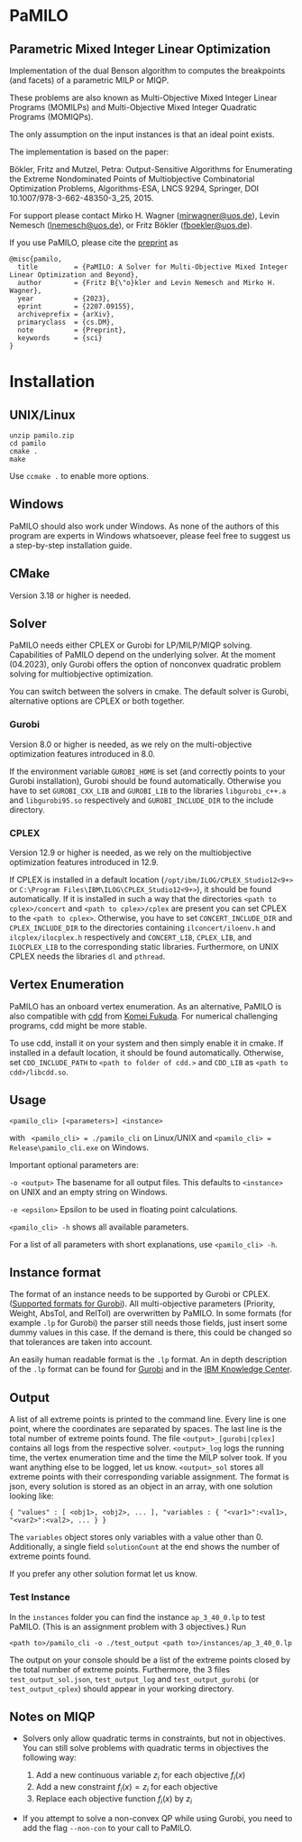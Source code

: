 # PaMILO
## Parametric Mixed Integer Linear Optimization

Implementation of the dual Benson algorithm to computes the breakpoints (and facets) of a parametric MILP or MIQP.

These problems are also known as Multi-Objective Mixed Integer Linear Programs (MOMILPs) and
Multi-Objective Mixed Integer Quadratic Programs (MOMIQPs).

The only assumption on the input instances is that an ideal point exists.

The implementation is based on the paper:

Bökler, Fritz and Mutzel, Petra: Output-Sensitive Algorithms for Enumerating the Extreme Nondominated Points of Multiobjective Combinatorial Optimization Problems, Algorithms-ESA, LNCS 9294, Springer, DOI 10.1007/978-3-662-48350-3_25, 2015.

For support please contact Mirko H. Wagner (mirwagner@uos.de), Levin Nemesch (lnemesch@uos.de),
 or Fritz Bökler (fboekler@uos.de).

If you use PaMILO, please cite the [preprint](https://arxiv.org/abs/2207.09155) as
```
@misc{pamilo,
  title         = {PaMILO: A Solver for Multi-Objective Mixed Integer Linear Optimization and Beyond},
  author        = {Fritz B{\"o}kler and Levin Nemesch and Mirko H. Wagner},
  year          = {2023},
  eprint        = {2207.09155},
  archiveprefix = {arXiv},
  primaryclass  = {cs.DM},
  note          = {Preprint},
  keywords      = {sci}
}
```

# Installation
## UNIX/Linux
```
unzip pamilo.zip
cd pamilo
cmake .
make
```

Use ``ccmake .`` to enable more options.

## Windows

PaMILO should also work under Windows.
As none of the authors of this program are experts in Windows whatsoever,
please feel free to suggest us a step-by-step installation guide.

## CMake
Version 3.18 or higher is needed.

## Solver
PaMILO needs either CPLEX or Gurobi for LP/MILP/MIQP solving.
Capabilities of PaMILO depend on the underlying solver.
At the moment (04.2023), only Gurobi offers the option of nonconvex quadratic problem solving for multiobjective optimization.

You can switch between the solvers in cmake.
The default solver is Gurobi, alternative options are CPLEX or both together.

### Gurobi
Version 8.0 or higher is needed, as we rely on the multi-objective optimization
features introduced in 8.0.

If the environment variable `GUROBI_HOME` is set (and correctly points to your Gurobi installation), Gurobi should be found automatically.
Otherwise you have to set `GUROBI_CXX_LIB` and `GUROBI_LIB` to the libraries `libgurobi_c++.a` and `libgurobi95.so` respectively and `GUROBI_INCLUDE_DIR` to the include directory.

### CPLEX
Version 12.9 or higher is needed, as we rely on the multiobjective optimization
features introduced in 12.9.

If CPLEX is installed in a default location (`/opt/ibm/ILOG/CPLEX_Studio12<9+>` or `C:\Program Files\IBM\ILOG\CPLEX_Studio12<9+>`), it should be found automatically. If it is installed in such a way that the directories `<path to cplex>/concert` and `<path to cplex>/cplex` are present you can set CPLEX to the `<path to cplex>`. Otherwise, you have to set `CONCERT_INCLUDE_DIR` and `CPLEX_INCLUDE_DIR` to the directories containing `ilconcert/iloenv.h` and `ilcplex/ilocplex.h` respectively and `CONCERT_LIB`, `CPLEX_LIB`, and `ILOCPLEX_LIB` to the corresponding static libraries. Furthermore, on UNIX CPLEX needs the libraries `dl` and `pthread`.

## Vertex Enumeration

PaMILO has an onboard vertex enumeration.
As an alternative, PaMILO is also compatible with [cdd](https://people.inf.ethz.ch/fukudak/cdd_home/) from [Komei Fukuda](https://people.inf.ethz.ch/fukudak/).
For numerical challenging programs, cdd might be more stable.

To use cdd, install it on your system and then simply enable it in cmake.
If installed in a default location, it should be found automatically.
Otherwise, set `CDD_INCLUDE_PATH` to `<path to folder of cdd.>` and `CDD_LIB` as `<path to cdd>/libcdd.so`.

## Usage
`<pamilo_cli> [<parameters>] <instance>`


with ` <pamilo_cli> = ./pamilo_cli` on Linux/UNIX and `<pamilo_cli> = Release\pamilo_cli.exe` on Windows.

Important optional parameters are:

`-o <output>` The basename for all output files. This defaults to `<instance>`
on UNIX and an empty string on Windows.


`-e <epsilon>` Epsilon to be used in floating point calculations.


`<pamilo_cli> -h` shows all available parameters.


For a list of all parameters with short explanations, use `<pamilo_cli> -h`.

## Instance format
The format of an instance needs to be supported by Gurobi or CPLEX. ([Supported formats for Gurobi](https://www.gurobi.com/documentation/9.5/refman/model_file_formats.html)).
All multi-objective parameters (Priority, Weight, AbsTol, and RelTol) are overwritten by PaMILO.
In some formats (for example `.lp` for Gurobi) the parser still needs those fields, just insert some dummy values in this case.
If the demand is there, this could be changed so that tolerances are taken into account.


An easily human readable format is the `.lp` format. An in depth description of the `.lp` format can be found for [Gurobi](https://www.gurobi.com/documentation/9.5/refman/lp_format.html) and in the [IBM Knowledge Center](https://www.ibm.com/support/knowledgecenter/SSSA5P_20.1.0/ilog.odms.cplex.help/CPLEX/FileFormats/topics/LP.html).


## Output
A list of all extreme points is printed to the command line. Every line is one
point, where the coordinates are separated by spaces. The last line is the total number of extreme points found.
The file `<output>_[gurobi|cplex]` contains all logs from the respective solver.
`<output>_log` logs the running time, the vertex enumeration time and the time
the MILP solver took. If you want anything else to be logged, let us know.
`<output>_sol` stores all extreme points with their corresponding variable assignment.
The format is json, every solution is stored as an object in an array, with one solution looking like:
```
{ "values" : [ <obj1>, <obj2>, ... ], "variables : { "<var1>":<val1>, "<var2>":<val2>, ... } }
```
The `variables` object stores only variables with a value other than 0.
Additionally, a single field `solutionCount` at the end shows the number of extreme points found.

If you prefer any other solution format let us know.

### Test Instance

In the ```instances``` folder you can find the instance ```ap_3_40_0.lp``` to test PaMILO.
(This is an assignment problem with 3 objectives.)
Run
```
<path to>/pamilo_cli -o ./test_output <path to>/instances/ap_3_40_0.lp
```
The output on your console should be a list of the extreme points closed by the total number of extreme points.
Furthermore, the 3 files ```test_output_sol.json```, ```test_output_log``` and ```test_output_gurobi``` (or ```test_output_cplex```) should appear in your working directory.


## Notes on MIQP

* Solvers only allow quadratic terms in constraints, but not in objectives.
  You can still solve problems with quadratic terms in objectives the following way:

  1. Add a new continuous variable $z_i$ for each objective $f_i(x)$
  2. Add a new constraint $f_i(x)=z_i$ for each objective
  3. Replace each objective function $f_i(x)$ by $z_i$

* If you attempt to solve a non-convex QP while using Gurobi, you need to add the flag `--non-con` to your call to PaMILO.